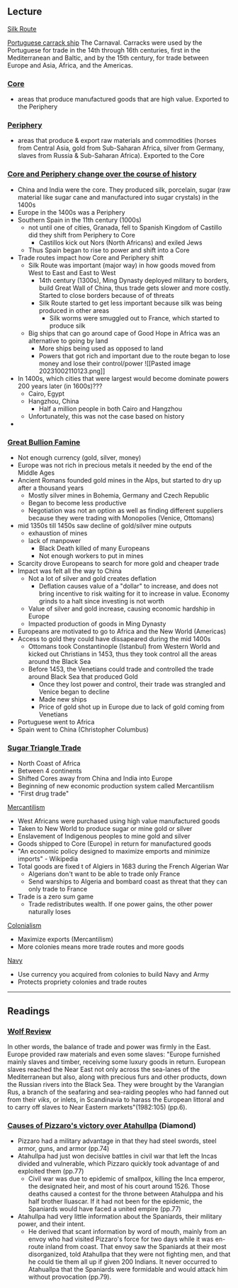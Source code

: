## Lecture
<u>Silk Route</u>


<u>Portuguese carrack ship</u>
The Carnaval. Carracks were used by the Portuguese for trade in the 14th through 16th centuries, first in the Mediterranean and Baltic, and by the 15th century, for trade between Europe and Asia, Africa, and the Americas.

### <u>Core</u>
- areas that produce manufactured goods that are high value. Exported to the Periphery

### <u>Periphery</u>
- areas that produce & export raw materials and commodities (horses from Central Asia, gold from Sub-Saharan Africa, silver from Germany, slaves from Russia & Sub-Saharan Africa). Exported to the Core

### <u>Core and Periphery change over the course of history</u>
- China and India were the core. They produced silk, porcelain, sugar (raw material like sugar cane and manufactured into sugar crystals) in the 1400s
- Europe in the 1400s was a Periphery
- Southern Spain in the 11th century (1000s) 
	- not until one of cities, Granada, fell to Spanish Kingdom of Castillo did they shift from Periphery to Core
		- Castillos kick out Nors (North Africans) and exiled Jews
	- Thus Spain began to rise to power and shift into a Core
- Trade routes impact how Core and Periphery shift
	- Silk Route was important (major way) in how goods moved from West to East and East to West
		- 14th century (1300s), Ming Dynasty deployed military to borders, build Great Wall of China, thus trade gets slower and more costly. Started to close borders because of of threats 
		- Silk Route started to get less important because silk was being produced in other areas
			- Silk worms were smuggled out to France, which started to produce silk
	- Big ships that can go around cape of Good Hope in Africa was an alternative to going by land
		- More ships being used as opposed to land
		- Powers that got rich and important due to the route began to lose money and lose their control/power
![[Pasted image 20231002110123.png]]
- In 1400s, which cities that were largest would become dominate powers 200 years later (in 1600s)???
	- Cairo, Egypt
	- Hangzhou, China
		- Half a million people in both Cairo and Hangzhou
	- Unfortunately, this was not the case based on history
- 

### <u>Great Bullion Famine</u>
- Not enough currency (gold, silver, money)
- Europe was not rich in precious metals it needed by the end of the Middle Ages
- Ancient Romans founded gold mines in the Alps, but started to dry up after a thousand years
	- Mostly silver mines in Bohemia, Germany and Czech Republic
	- Began to become less productive
	- Negotiation was not an option as well as finding different suppliers because they were trading with Monopolies (Venice, Ottomans)
- mid 1350s till 1450s saw decline of gold/silver mine outputs
	- exhaustion of mines
	- lack of manpower
		- Black Death killed of many Europeans
		- Not enough workers to put in mines
- Scarcity drove Europeans to search for more gold and cheaper trade
- Impact was felt all the way to China
	- Not a lot of silver and gold creates deflation
		- Deflation causes value of a "dollar" to increase, and does not bring incentive to risk waiting for it to increase in value. Economy grinds to a halt since investing is not worth
	- Value of silver and gold increase, causing economic hardship in Europe
	- Impacted production of goods in Ming Dynasty 
- Europeans are motivated to go to Africa and the New World (Americas)
- Access to gold they could have dissapeared during the mid 1400s
	- Ottomans took Constantinople (Istanbul) from Western World and kicked out Christians in 1453, thus they took control all the areas around the Black Sea
	- Before 1453, the Venetians could trade and controlled the trade around Black Sea that produced Gold
		- Once they lost power and control, their trade was strangled and Venice began to decline
		- Made new ships
		- Price of gold shot up in Europe due to lack of gold coming from Venetians
- Portuguese went to Africa
- Spain went to China (Christopher Columbus)


### <u>Sugar Triangle Trade</u>
- North Coast of Africa 
- Between 4 continents
- Shifted Cores away from China and India into Europe
- Beginning of new economic production system called Mercantilism
- "First drug trade"

<u>Mercantilism</u>
- West Africans were purchased using high value manufactured goods 
- Taken to New World to produce sugar or mine gold or silver
- Enslavement of Indigenous peoples to mine gold and silver
- Goods shipped to Core (Europe) in return for manufactured goods
- "An economic policy designed to maximize emports and minimize imports" - Wikipedia
- Total goods are fixed t of Algiers in 1683 during the French Algerian War
	- Algerians don't want to be able to trade only France
	- Send warships to Algeria and bombard coast as threat that they can only trade to France
- Trade is a zero sum game
	- Trade redistributes wealth. If one power gains, the other power naturally loses

<u>Colonialism</u>
- Maximize exports (Mercantilism)
- More colonies means more trade routes and more goods

<u>Navy</u>
- Use currency you acquired from colonies to build Navy and Army
- Protects propriety colonies and trade routes


---

## Readings

### <u>Wolf Review</u>
In other words, the balance of trade and power was firmly in the East. Europe provided raw materials and even some slaves: "Europe furnished mainly slaves and timber, receiving some luxury goods in return. European slaves reached the Near East not only across the sea-lanes of the Mediterranean but also, along with precious furs and other products, down the Russian rivers into the Black Sea. They were brought by the Varangian Rus, a branch of the seafaring and sea-raiding peoples who had fanned out from their *viks*, or inlets, in Scandinavia to harass the European littoral and to carry off slaves to Near Eastern markets"(1982:105) (pp.6).


### <u>Causes of Pizzaro's victory over Atahullpa</u> (Diamond)
- Pizzaro had a military advantage in that they had steel swords, steel armor, guns, and armor (pp.74)
- Atahullpa had just won decisive battles in civil war that left the Incas divided and vulnerable, which Pizzaro quickly took advantage of and exploited them (pp.77)
	- Civil war was due to epidemic of smallpox, killing the Inca emperor, the designated heir, and most of his court around 1526. Those deaths caused a contest for the throne between Atahulppa and his half brother Iluascar. If it had not been for the epidemic, the Spaniards would have faced a united empire (pp.77)
- Atahullpa had very little information about the Spaniards, their military power, and their intent.
	- He derived that scant information by word of mouth, mainly from an envoy who had visited Pizzaro's force for two days while it was en-route inland from coast. That envoy saw the Spaniards at their most disorganized, told Atahullpa that they were not fighting men, and that he could tie them all up if given 200 Indians. It never occurred to Atahuallpa that the Spaniards were formidable and would attack him without provocation (pp.79).